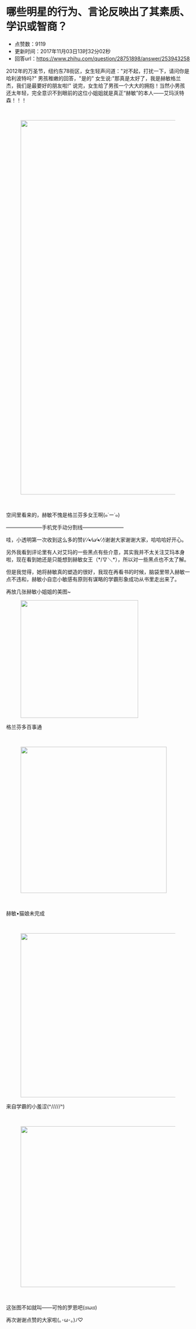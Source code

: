 # 哪些明星的行为、言论反映出了其素质、学识或智商？
- 点赞数：9119
- 更新时间：2017年11月03日13时32分02秒
- 回答url：https://www.zhihu.com/question/28751898/answer/253943258
<body>
 <p data-pid="aXPbaCqF">2012年的万圣节，纽约东78街区，女生轻声问道："对不起，打扰一下，请问你是哈利波特吗?" 男孩稚嫩的回答，"是的" 女生说:"那真是太好了，我是赫敏格兰杰，我们是最要好的朋友啦!" 说完，女生给了男孩一个大大的拥抱！当然小男孩还太年轻，完全意识不到眼前的这位小姐姐就是真正“赫敏”的本人——艾玛沃特森！！！</p>
 <br>
 <figure>
  <img src="https://picx.zhimg.com/50/v2-0f68f8cb04052902142639e820b07522_720w.jpg?source=1940ef5c" data-rawwidth="1024" data-rawheight="1272" data-original-token="v2-0f68f8cb04052902142639e820b07522" class="origin_image zh-lightbox-thumb" width="1024" data-original="https://pic1.zhimg.com/v2-0f68f8cb04052902142639e820b07522_r.jpg?source=1940ef5c">
 </figure>
 <br>
 <p data-pid="OX6we_5C">空间里看来的，赫敏不愧是格兰芬多女王啊(๑˙ー˙๑)</p>
 <p data-pid="l192V-VQ">———————手机党手动分割线————————</p>
 <p data-pid="Bph8MVyY">哇，小透明第一次收到这么多的赞(⁄ ⁄•⁄ω⁄•⁄ ⁄)谢谢大家谢谢大家，哈哈哈好开心。</p>
 <p data-pid="ykXjVYEG">另外我看到评论里有人对艾玛的一些黑点有些介意，其实我并不太关注艾玛本身啦，现在看到她还是只能想到赫敏女王（*/∇＼*），所以对一些黑点也不太了解。</p>
 <p data-pid="BNvhc0Zi">但是我觉得，她将赫敏真的塑造的很好，我现在再看书的时候，脑袋里带入赫敏一点不违和，赫敏小自恋小敏感有原则有谋略的学霸形象成功从书里走出来了。</p>
 <p data-pid="ugqCaWcT">再放几张赫敏小姐姐的美图~</p>
 <figure>
  <img src="https://picx.zhimg.com/50/v2-a2a543b228cda1244a31ebdc8d987643_720w.jpg?source=1940ef5c" data-rawwidth="322" data-rawheight="500" data-original-token="v2-a2a543b228cda1244a31ebdc8d987643" class="content_image" width="322">
 </figure>
 <p data-pid="4qoZ0sej">格兰芬多百事通</p>
 <br>
 <figure>
  <img src="https://pica.zhimg.com/50/v2-2081a9c026576e5f1bf0e189d272cf63_720w.jpg?source=1940ef5c" data-rawwidth="400" data-rawheight="567" data-original-token="v2-2081a9c026576e5f1bf0e189d272cf63" class="content_image" width="400">
 </figure>
 <br>
 <p data-pid="ZdCd3Kpl">赫敏•猫娘未完成</p>
 <br>
 <figure>
  <img src="https://pic1.zhimg.com/50/v2-f656868ed2c9ea39978fb777ce6bcfe0_720w.jpg?source=1940ef5c" data-rawwidth="449" data-rawheight="462" data-original-token="v2-f656868ed2c9ea39978fb777ce6bcfe0" class="origin_image zh-lightbox-thumb" width="449" data-original="https://picx.zhimg.com/v2-f656868ed2c9ea39978fb777ce6bcfe0_r.jpg?source=1940ef5c">
 </figure>
 <p data-pid="G-hyPyeQ">来自学霸的小羞涩(^/////^)</p>
 <br>
 <figure>
  <img src="https://picx.zhimg.com/50/v2-4ee85748477e92a6c4cb71e82694040b_720w.jpg?source=1940ef5c" data-rawwidth="440" data-rawheight="300" data-original-token="v2-4ee85748477e92a6c4cb71e82694040b" class="origin_image zh-lightbox-thumb" width="440" data-original="https://picx.zhimg.com/v2-4ee85748477e92a6c4cb71e82694040b_r.jpg?source=1940ef5c">
 </figure>
 <br>
 <p data-pid="sRRcTjH_">这张图不如就叫——可怜的罗恩吧(ಡωಡ)</p>
 <p data-pid="nCtuwaY5">再次谢谢点赞的大家啦(｡･ω･｡)ﾉ♡</p>
</body>